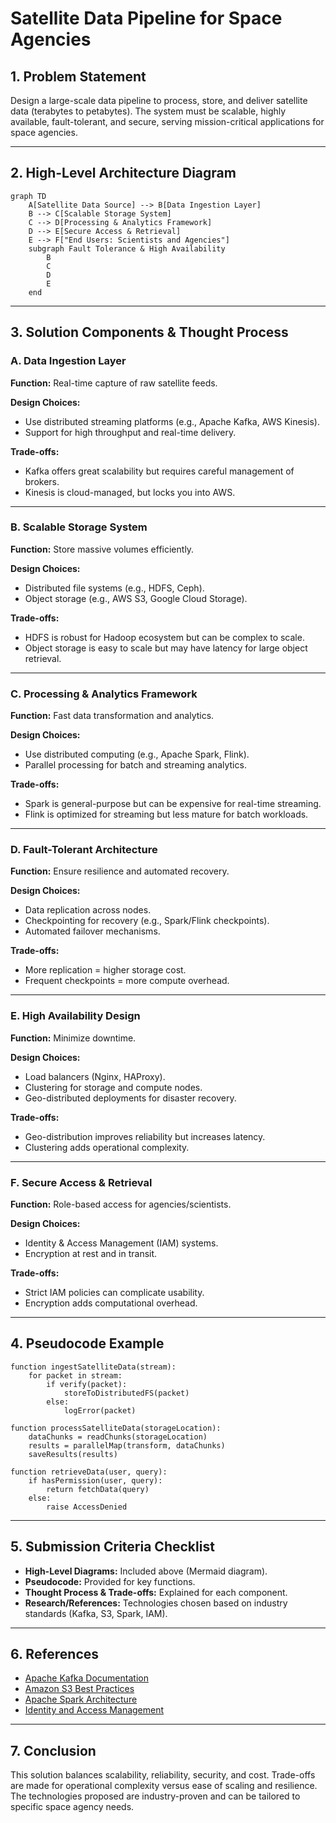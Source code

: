 # Satellite Data Pipeline for Space Agencies

## 1. Problem Statement 

Design a large-scale data pipeline to process, store, and deliver satellite data (terabytes to petabytes). The system must be scalable, highly available, fault-tolerant, and secure, serving mission-critical applications for space agencies.

---

## 2. High-Level Architecture Diagram

```mermaid
graph TD
    A[Satellite Data Source] --> B[Data Ingestion Layer]
    B --> C[Scalable Storage System]
    C --> D[Processing & Analytics Framework]
    D --> E[Secure Access & Retrieval]
    E --> F["End Users: Scientists and Agencies"]
    subgraph Fault Tolerance & High Availability
        B
        C
        D
        E
    end
```

---

## 3. Solution Components & Thought Process

### A. Data Ingestion Layer

**Function:** Real-time capture of raw satellite feeds.

**Design Choices:**
- Use distributed streaming platforms (e.g., Apache Kafka, AWS Kinesis).
- Support for high throughput and real-time delivery.

**Trade-offs:**
- Kafka offers great scalability but requires careful management of brokers.
- Kinesis is cloud-managed, but locks you into AWS.

---

### B. Scalable Storage System

**Function:** Store massive volumes efficiently.

**Design Choices:**
- Distributed file systems (e.g., HDFS, Ceph).
- Object storage (e.g., AWS S3, Google Cloud Storage).

**Trade-offs:**
- HDFS is robust for Hadoop ecosystem but can be complex to scale.
- Object storage is easy to scale but may have latency for large object retrieval.

---

### C. Processing & Analytics Framework

**Function:** Fast data transformation and analytics.

**Design Choices:**
- Use distributed computing (e.g., Apache Spark, Flink).
- Parallel processing for batch and streaming analytics.

**Trade-offs:**
- Spark is general-purpose but can be expensive for real-time streaming.
- Flink is optimized for streaming but less mature for batch workloads.

---

### D. Fault-Tolerant Architecture

**Function:** Ensure resilience and automated recovery.

**Design Choices:**
- Data replication across nodes.
- Checkpointing for recovery (e.g., Spark/Flink checkpoints).
- Automated failover mechanisms.

**Trade-offs:**
- More replication = higher storage cost.
- Frequent checkpoints = more compute overhead.

---

### E. High Availability Design

**Function:** Minimize downtime.

**Design Choices:**
- Load balancers (Nginx, HAProxy).
- Clustering for storage and compute nodes.
- Geo-distributed deployments for disaster recovery.

**Trade-offs:**
- Geo-distribution improves reliability but increases latency.
- Clustering adds operational complexity.

---

### F. Secure Access & Retrieval

**Function:** Role-based access for agencies/scientists.

**Design Choices:**
- Identity & Access Management (IAM) systems.
- Encryption at rest and in transit.

**Trade-offs:**
- Strict IAM policies can complicate usability.
- Encryption adds computational overhead.

---

## 4. Pseudocode Example

```plaintext
function ingestSatelliteData(stream):
    for packet in stream:
        if verify(packet):
            storeToDistributedFS(packet)
        else:
            logError(packet)

function processSatelliteData(storageLocation):
    dataChunks = readChunks(storageLocation)
    results = parallelMap(transform, dataChunks)
    saveResults(results)

function retrieveData(user, query):
    if hasPermission(user, query):
        return fetchData(query)
    else:
        raise AccessDenied
```

---

## 5. Submission Criteria Checklist

- **High-Level Diagrams:** Included above (Mermaid diagram).
- **Pseudocode:** Provided for key functions.
- **Thought Process & Trade-offs:** Explained for each component.
- **Research/References:** Technologies chosen based on industry standards (Kafka, S3, Spark, IAM).

---

## 6. References

- [Apache Kafka Documentation](https://kafka.apache.org/documentation/)
- [Amazon S3 Best Practices](https://docs.aws.amazon.com/AmazonS3/latest/userguide/best-practices.html)
- [Apache Spark Architecture](https://spark.apache.org/docs/latest/cluster-overview.html)
- [Identity and Access Management](https://cloud.google.com/iam/docs)

---

## 7. Conclusion

This solution balances scalability, reliability, security, and cost. Trade-offs are made for operational complexity versus ease of scaling and resilience. The technologies proposed are industry-proven and can be tailored to specific space agency needs.
